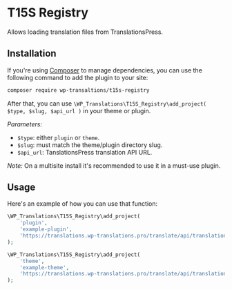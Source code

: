 # T15S Registry

Allows loading translation files from TranslationsPress.

## Installation

If you're using [Composer](https://getcomposer.org/) to manage dependencies, you can use the following command to add the plugin to your site:

```bash
composer require wp-transaltions/t15s-registry
```

After that, you can use `\WP_Translations\T15S_Registry\add_project( $type, $slug, $api_url )` in your theme or plugin.

*Parameters:*

* `$type`: either `plugin` or `theme`.
* `$slug`: must match the theme/plugin directory slug.
* `$api_url`: TanslationsPress translation API URL.

*Note:* On a multisite install it's recommended to use it in a must-use plugin.

## Usage

Here's an example of how you can use that function:

```php
\WP_Translations\T15S_Registry\add_project(
	'plugin',
	'example-plugin',
	'https://translations.wp-translations.pro/translate/api/translations/acme/acme-plugin/'
);

\WP_Translations\T15S_Registry\add_project(
	'theme',
	'example-theme',
	'https://translations.wp-translations.pro/translate/api/translations/acme/acme-theme/'
);
```
